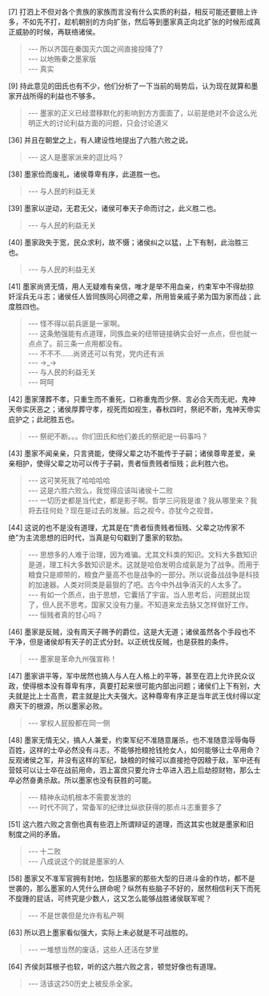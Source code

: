 
[7] 打泗上不但对各个贵族的家族而言没有什么实质的利益，相反可能还要赔上许多，不如先不打，趁机朝别的方向扩张，然后等到墨家真正向北扩张的时候形成真正威胁的时候，再联络诸侯。
>--- 所以齐国在秦国灭六国之间直接投降了?<br>
>--- 以地贿秦之墨家版<br>
>--- 真实<br>

[9] 持此意见的田氏也有不少，他们分析了一下当前的局势后，认为现在就算和墨家开战所得的利益也不够多。
>--- 墨家的正义已经潜移默化的影响到方方面面了，以前是绝对不会这么光明正大的讨论利益方面的问题，只会讨论道义<br>

[36] 并且在朝堂之上，有人建设性地提出了六胜六败之说。
>--- 这人是墨家派来的逗比吗？<br>

[38] 墨家俭而废礼，诸侯尊卑有序，此道胜一也。
>--- 与人民的利益无关<br>

[39] 墨家以逆动，无君无父，诸侯可奉天子命而讨之，此义胜二也。
>--- 与人民的利益无关<br>

[40] 墨家政失于宽，民众求利，故不慑；诸侯纠之以猛，上下有制，此治胜三也。
>--- 与人民的利益无关<br>

[41] 墨家尚贤无情，用人无疑难有亲信，唯才是举不用血亲，约束军中不得劫掠奸淫兵无斗志；诸侯任人皆同族同心同德之辈，所用皆亲戚子弟为国为家而战；此度胜四也。
>--- 怪不得以前兵匪是一家啊。<br>
>--- 这条勉强能有点道理，同族血亲的纽带链接确实会好一点点，但也就一点点了。前三条一点用都没有。<br>
>--- 不不不……尚贤还可以有党，党内还有派<br>
>--- →_→<br>
>--- 与人民的利益无关<br>
>--- 呵呵<br>

[42] 墨家薄葬不孝，只重生而不重死，口称重鬼而少祭、言必合天而无祀，鬼神天帝实厌恶之；诸侯厚葬守孝，视死而如视生，春秋四时，祭祀不断，鬼神天帝实庇护之；此祀胜五也。
>--- 祭祀不断。。。你们田氏和他们姜氏的祭祀是一码事吗？<br>

[43] 墨家不闻亲亲，只言贤能，使得父辈之功不能传于子嗣；诸侯尊卑差爱，亲亲相护，使得父辈之功可以传于子嗣，贵者恒贵贱者恒贱；此利胜六也。
>--- 这可笑死我了哈哈哈哈<br>
>--- 这是六胜六败么，我觉得应该叫诸侯十二败<br>
>--- 一切历史都是当代史，都是影子啊。哲学三问我是谁？我从哪里来？我将去往何处？现在是过去的发展。后之视今，亦犹今之视昔。<br>

[44] 这说的也不是没有道理，尤其是在“贵者恒贵贱者恒贱、父辈之功传家不绝”为主流思想的旧时代，当真是句句戳到了墨家的软肋。
>--- 思想多的人难于治理，因为难骗。尤其文科类的知识。文科大多数知识是道，理工科大多数知识是术。这就是哈伯发明合成氨是为了战争。而用于粮食只是顺带的，粮食产量高不也是战争的一部分。所以说备战战争是科技的加速器。人类对同类是最狠的了吧。古今中外战争消灭的人太多了。<br>
>--- 有如一个质点，由于思想，它囊括了宇宙。当人思考后，问题就出现了，但人民不思考。国家又没有力量。不知道来龙去脉又怎样做好工作。<br>
>--- 恒贱者真的甘心吗？<br>

[46] 墨家是反贼，没有周天子赐予的爵位，这是大无道；诸侯虽然各个手段也不干净，但是诸侯却有天子的正式分封。以正统伐反贼，也是获胜的条件。
>--- 墨家是革命九州强宣称！<br>

[47] 墨家讲平等，军中居然也搞人与人在人格上的平等，甚至在泗上允许民众议政，使得根本没有尊卑有序，真要打起来很可能内部出问题；诸侯们上下有别，大夫就是比上士高贵，君主就是比大夫强大。这种尊卑有序正是当年武王伐纣得以定鼎天下的根源，所以墨家必败。
>--- 掌权人屁股都在同一侧<br>

[48] 墨家无情无父，搞人人兼爱，约束军纪不准随意屠杀，也不准随意淫辱侮辱百姓，这样的士卒必然没有斗志，不能够抢粮抢钱抢女人，如何能够让士卒用命？反观诸侯之军，并没有这样的军纪，缺粮的时候可以直接抢夺因粮于敌，军中还有营妓可以让士卒在战前用命，泗上富庶只要允许士卒进入泗上后劫掠财物，那么士卒必然奋勇杀敌。所以墨家也没有获胜的可能。
>--- 精神永动机根本不需要发泄的<br>
>--- 时代不同了，常备军的纪律比纵欲获得的那点斗志重要多了<br>

[51] 这六胜六败之言倒也真有些泗上所谓辩证的道理，而这其实也就是墨家和旧制度之间的矛盾。
>--- 十二败<br>
>--- 八成说这个的就是墨家的人<br>

[58] 墨家又不准军官拥有封地，包括墨家的那些大型的日进斗金的作坊，都不是世袭的，那么墨家的人凭什么拼命呢？纵然有些脑子不好的，居然相信利天下而死不旋踵的屁话，可终究是少数人，这又怎么能够战胜诸侯联军呢？
>--- 不是世袭但是允许有私产啊<br>

[63] 所以泗上墨家看似强大，实际上未必就是不可战胜的。
>--- 一堆想当然的废话，这些人还活在梦里<br>

[64] 齐侯剡耳根子也软，听的这六胜六败之言，顿觉好像也有道理。
>--- 活该这250历史上被反杀全家。<br>
